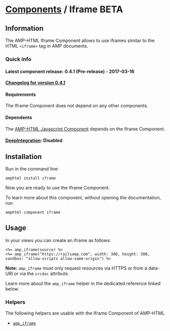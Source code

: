 
# [Components](https://github.com/jonhue/amphtml/tree/master/lib/amphtml/components/docs) / Iframe BETA


## Information

The AMP-HTML Iframe Component allows to use iframes similar to the HTML `<iframe>` tag in AMP documents.

### Quick info

#### Latest component release: 0.4.1 (Pre-release) - 2017-03-16

[**Changelog for version 0.4.1**](https://github.com/jonhue/amphtml/blob/master/CHANGELOG.md#041-pre-release---2017-03-16)

#### Requirements

The Iframe Component does not depend on any other components.

#### Dependents

The [AMP-HTML Javascript Component](https://github.com/jonhue/amphtml/tree/master/lib/amphtml/components/docs/javascript.md) depends on the Iframe Component.

#### [DeepIntegration](https://github.com/jonhue/amphtml/tree/master/lib/amphtml/components/docs#deepintegration-components): Disabled


## Installation

Run in the command line:

    amphtml install iframe

Now you are ready to use the Iframe Component.

To learn more about this component, without opening the documentation, run:

    amphtml component iframe


## Usage

In your views you can create an iframe as follows:

    <%= amp_iframe(source) %>
    <%= amp_iframe("https://railsamp.com", width: 300, height: 300, sandbox: "allow-scripts allow-same-origin") %>

**Note:** `amp_iframe` must only request resources via HTTPS or from a data-URI or via the `srcdoc` attribute.

Learn more about the `amp_iframe` helper in the dedicated reference linked below.


### Helpers

The following helpers are usable with the Iframe Component of AMP-HTML

* [`amp_iframe`](https://github.com/jonhue/amphtml/blob/master/lib/amphtml/helpers/docs/amp_iframe.md)
